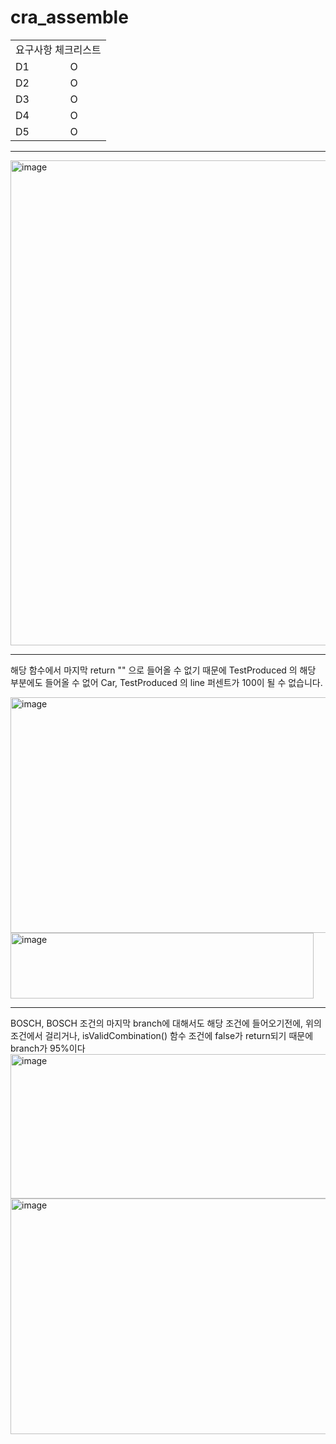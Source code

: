 # cra_assemble

<table>
  <tr>
    <td colspan="2">요구사항 체크리스트</td>
  </tr>
  <tr>
    <td>D1</td>
    <td>O</td>
  </tr>
  <tr>
    <td>D2</td>
    <td>O</td>
  </tr>
  <tr>
    <td>D3</td>
    <td>O</td>
  </tr>
  <tr>
    <td>D4</td>
    <td>O</td>
  </tr>
  <tr>
    <td>D5</td>
    <td>O</td>
  </tr>
</table>

<hr>

<img width="1068" height="776" alt="image" src="https://github.com/user-attachments/assets/64fb17d8-e4fd-426f-b479-4a251d473daa" />

<br>
<hr>

해당 함수에서 마지막 return "" 으로 들어올 수 없기 때문에
TestProduced 의 해당 부분에도 들어올 수 없어 
Car, TestProduced 의 line 퍼센트가 100이 될 수 없습니다.

<img width="839" height="377" alt="image" src="https://github.com/user-attachments/assets/a8c5b69f-cb2f-4f5f-8a08-636019866293" />
<img width="485" height="105" alt="image" src="https://github.com/user-attachments/assets/af646fe8-4b74-4edb-b529-aacae50c45ac" />

<br>
<hr>

BOSCH, BOSCH 조건의 마지막 branch에 대해서도 해당 조건에 들어오기전에, 위의 조건에서 걸리거나, isValidCombination() 함수 조건에 false가 return되기 때문에
branch가 95%이다
<img width="765" height="231" alt="image" src="https://github.com/user-attachments/assets/25221ae0-ed3a-4be4-82b5-0b49144f2e06" />
<img width="839" height="377" alt="image" src="https://github.com/user-attachments/assets/a8c5b69f-cb2f-4f5f-8a08-636019866293" />

